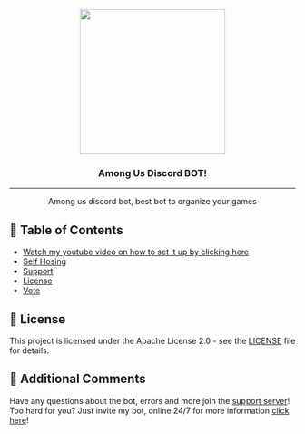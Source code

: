 <p align="center">
  <img width="256" height="256" src="https://cdn.discordapp.com/icons/753867179048304750/a_fd5ccd63f6dddf6cc905623d54cfa0f6.png?size=512">
</p>
  
<h3 align="center">Among Us Discord BOT!</h3>

<div align="center">

</div>

---

<p align="center"> Among us discord bot, best bot to organize your games
    <br> 
</p>

## 📝 Table of Contents 

+ [Watch my youtube video on how to set it up by clicking here](https://github.com/zhon12345/Tavern-Keeper#-about)
+ [Self Hosing](https://github.com/zhon12345/Tavern-Keeper#-self-hosting)
+ [Support](https://github.com/zhon12345/Tavern-Keeper#%EF%B8%8F-support)
+ [License](https://github.com/zhon12345/Tavern-Keeper#-license)
+ [Vote](https://github.com/zhon12345/Tavern-Keeper#-vote)

## 📄 License
This project is licensed under the Apache License 2.0 - see the [LICENSE](https://github.com/zhon12345/Tavern-Keeper/blob/master/LICENSE) file for details.

## 🎫 Additional Comments
Have any questions about the bot, errors and more join the [support server](https://discord.gg/xCCpfth)! <br>
Too hard for you? Just invite my bot, online 24/7 for more information [click here]()!
